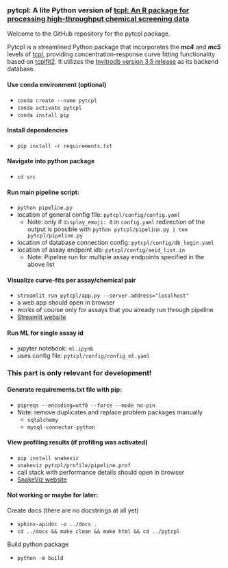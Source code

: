 ### pytcpl: A lite Python version of [tcpl: An R package for processing high-throughput chemical screening data](https://github.com/USEPA/CompTox-ToxCast-tcpl)

Welcome to the GitHub repository for the pytcpl package.

Pytcpl is a streamlined Python package that incorporates the ***mc4*** and ***mc5*** levels of
[tcpl](https://github.com/USEPA/CompTox-ToxCast-tcpl), 
providing concentration-response curve fitting functionality based on [tcplfit2](https://github.com/USEPA/CompTox-ToxCast-tcplFit2).
It utilizes the [Invitrodb version 3.5 release](https://cfpub.epa.gov/si/si_public_record_Report.cfm?dirEntryId=355484&Lab=CCTE)
as its backend database.

#### Use conda environment (optional)
- `conda create --name pytcpl`
- `conda activate pytcpl`
- `conda install pip`

#### Install dependencies
  - `pip install -r requirements.txt`

#### Navigate into python package
- `cd src`

#### Run main pipeline script:
- `python pipeline.py`
- location of general config file: `pytcpl/config/config.yaml`
  - Note: only if `display_emoji: 0` in `config.yaml` redirection of the output is possible with `python pytcpl/pipeline.py | tee pytcpl/pipeline.py` 
- location of database connection config: `pytcpl/config/db_login.yaml`
- location of assay endpoint ids: `pytcpl/config/aeid_list.in`
  - Note: Pipeline run for multiple assay endpoints specified in the above list

#### Visualize curve-fits per assay/chemical pair
- `streamlit run pytcpl/app.py --server.address="localhost"`
- a web app should open in browser
- works of course only for assays that you already run through pipeline
- [Streamlit website](https://streamlit.io/)

#### Run ML for single assay id
- jupyter notebook: `ml.ipynb`
- uses config file: `pytcpl/config/config_ml.yaml`


### This part is only relevant for development!
#### Generate requirements.txt file with pip:
  - `pipreqs --encoding=utf8 --force --mode no-pin`
  - Note: remove duplicates and replace problem packages manually
    - `sqlalchemy`
    - `mysql-connector-python`

#### View profiling results (if profiling was activated)
- `pip install snakeviz`
- `snakeviz pytcpl/profile/pipeline.prof`
- call stack with performance details should open in browser
- [SnakeViz website](https://jiffyclub.github.io/snakeviz/)

#### Not working or maybe for later:
Create docs (there are no docstrings at all yet)
- `sphinx-apidoc -o ../docs .`
- `cd ../docs && make clean && make html && cd ../pytcpl`

Build python package
- `python -m build`



